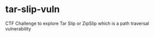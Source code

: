 # tar-slip-vuln
CTF Challenge to explore Tar Slip or ZipSlip which is a path traversal vulnerability
